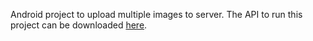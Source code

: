 Android project to upload multiple images to server. The API to run this project can be downloaded [here](https://github.com/gunawanasch/api_kuesioner).
